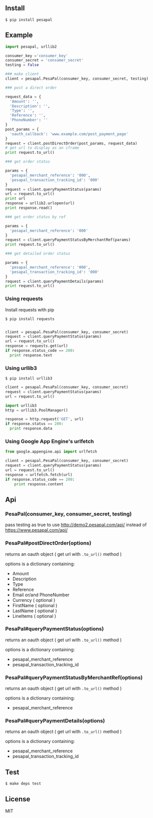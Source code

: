 
## Install


    $ pip install pesapal


## Example

```python
import pesapal, urllib2

consumer_key ='consumer_key'
consumer_secret = 'consumer_secret'
testing = False

### make client
client = pesapal.PesaPal(consumer_key, consumer_secret, testing)

### post a direct order

request_data = {
  'Amount': '',
  'Description': '',
  'Type': '',
  'Reference': '',
  'PhoneNumber': ''
}
post_params = {
  'oauth_callback': 'www.example.com/post_payment_page'
}
request = client.postDirectOrder(post_params, request_data)
# get url to display as an iframe
print request.to_url()

### get order status

params = {
  'pesapal_merchant_reference': '000',
  'pesapal_transaction_tracking_id': '000'
}
request = client.queryPaymentStatus(params)
url = request.to_url()
print url
response = urllib2.urlopen(url)
print response.read()

### get order status by ref

params = {
  'pesapal_merchant_reference': '000'
}
request = client.queryPaymentStatusByMerchantRef(params)
print request.to_url()

### get detailed order status

params = {
  'pesapal_merchant_reference': '000',
  'pesapal_transaction_tracking_id': '000'
}
request = client.queryPaymentDetails(params)
print request.to_url()

```

### Using requests

Install requests with pip

    $ pip install requests

```python

client = pesapal.PesaPal(consumer_key, consumer_secret)
request = client.queryPaymentStatus(params)
url = request.to_url()
response = requests.get(url)
if response.status_code == 200:
  print response.text

```

### Using urllib3

    $ pip install urllib3

```python
client = pesapal.PesaPal(consumer_key, consumer_secret)
request = client.queryPaymentStatus(params)
url = request.to_url()

import urllib3
http = urllib3.PoolManager()

response = http.request('GET', url)
if response.status == 200:
  print response.data

```

### Using Google App Engine's urlfetch

```python
from google.appengine.api import urlfetch

client = pesapal.PesaPal(consumer_key, consumer_secret)
request = client.queryPaymentStatus(params)
url = request.to_url()
response = urlfetch.fetch(url)
if response.status_code == 200:
    print response.content

```


## Api

### PesaPal(consumer_key, consumer_secret, testing)
  
  pass testing as true to use http://demo2.pesapal.com/api/ instead of https://www.pesapal.com/api/

### PesaPal#postDirectOrder(options)
  
  returns an oauth object ( get url with `.to_url()` method )

  options is a dictionary containing:

  - Amount
  - Description
  - Type
  - Reference
  - Email or/and PhoneNumber
  - Currency ( optional )
  - FirstName ( optional )
  - LastName ( optional )
  - LineItems ( optional )

### PesaPal#queryPaymentStatus(options)

  returns an oauth object ( get url with `.to_url()` method )

  options is a dictionary containing:

  - pesapal_merchant_reference
  - pesapal_transaction_tracking_id

### PesaPal#queryPaymentStatusByMerchantRef(options)

  returns an oauth object ( get url with `.to_url()` method )

  options is a dictionary containing:
  
  - pesapal_merchant_reference

### PesaPal#queryPaymentDetails(options)

  returns an oauth object ( get url with `.to_url()` method )

  options is a dictionary containing:

  - pesapal_merchant_reference
  - pesapal_transaction_tracking_id

## Test

    $ make deps test

## License

MIT
